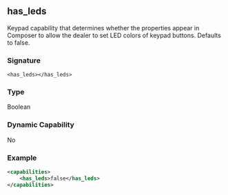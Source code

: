 ## has\_leds

Keypad capability that determines whether the properties appear in Composer to allow the dealer to set LED colors of keypad buttons. Defaults to false.


### Signature

`<has_leds></has_leds>`


### Type

Boolean


### Dynamic Capability

No


### Example

```xml
<capabilities>
    <has_leds>false</has_leds>
</capabilities>
```
